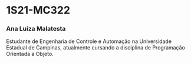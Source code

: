 # 1S21-MC322

### Ana Luiza Malatesta 

Estudante de Engenharia de Controle e Automação na Universidade Estadual de Campinas, atualmente cursando a disciplina de Programação Orientada a Objeto.


